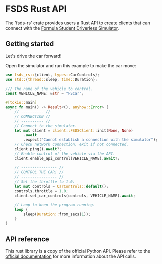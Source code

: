 # FSDS Rust API

The 'fsds-rs' crate provides users a Rust API to create clients that can connect
with the [Formula Student Driverless Simulator](https://fs-driverless.github.io/Formula-Student-Driverless-Simulator/v2.2.0/).

## Getting started

Let's drive the car forward!

Open the simulator and run this example to make the car move:

```rust
use fsds_rs::{client, types::CarControls};
use std::{thread::sleep, time::Duration};

/// The name of the vehicle to control.
const VEHICLE_NAME: &str = "FSCar";

#[tokio::main]
async fn main() -> Result<(), anyhow::Error> {
    // ---------- //
    // CONNECTION //
    // ---------- //
    // Connect to the simulator.
    let mut client = client::FSDSClient::init(None, None)
        .await
        .expect("Cannot establish a connection with the simulator");
    // Check network connection, exit if not connected.
    client.ping().await?;
    // Enable control of the vehicle via the API.
    client.enable_api_control(VEHICLE_NAME).await?;

    // ---------------- //
    // CONTROL THE CAR! //
    // ---------------- //
    // Set the throttle to 1.0.
    let mut controls = CarControls::default();
    controls.throttle = 1.0;
    client.set_car_controls(controls, VEHICLE_NAME).await;

    // Loop to keep the program running.
    loop {
        sleep(Duration::from_secs(1));
    }
}
```

## API reference

This rust library is a copy of the official Python API. Please refer to the
[official documentation](https://fs-driverless.github.io/Formula-Student-Driverless-Simulator/v2.2.0/getting-started-with-python/)
for more information about the API calls.